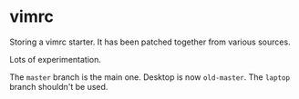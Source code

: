vimrc
=====

Storing a vimrc starter. It has been patched together from various sources.

Lots of experimentation.

The `master` branch is the main one. Desktop is now `old-master`. The `laptop` branch shouldn't be used.
